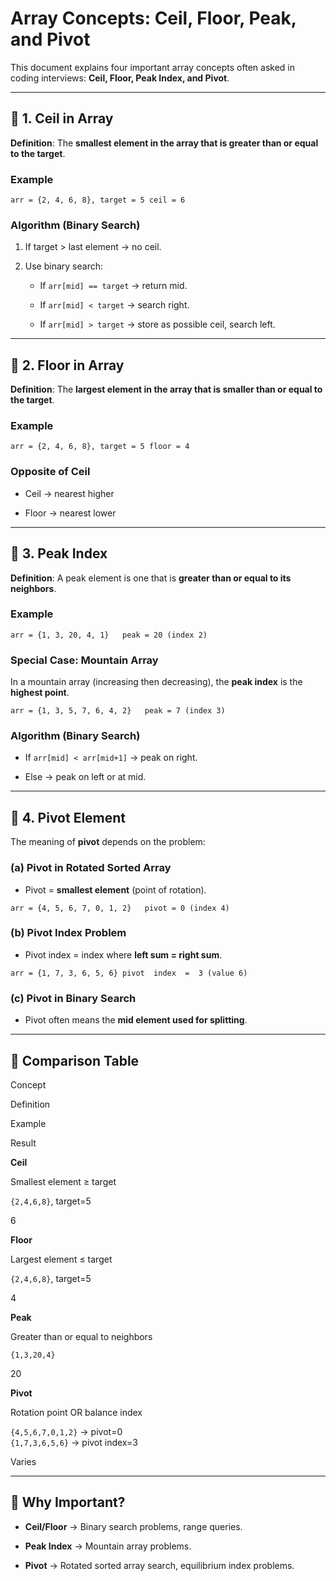 
# Array Concepts: Ceil, Floor, Peak, and Pivot

This document explains four important array concepts often asked in coding interviews: **Ceil, Floor, Peak Index, and Pivot**.

----------

## 🔹 1. Ceil in Array

**Definition**: The **smallest element in the array that is greater than or equal to the target**.

### Example

`arr = {2, 4, 6, 8}, target = 5 ceil = 6` 

### Algorithm (Binary Search)

1.  If target > last element → no ceil.
    
2.  Use binary search:
    
    -   If `arr[mid] == target` → return mid.
        
    -   If `arr[mid] < target` → search right.
        
    -   If `arr[mid] > target` → store as possible ceil, search left.
        

----------

## 🔹 2. Floor in Array

**Definition**: The **largest element in the array that is smaller than or equal to the target**.

### Example

`arr = {2, 4, 6, 8}, target = 5 floor = 4` 

### Opposite of Ceil

-   Ceil → nearest higher
    
-   Floor → nearest lower
    

----------

## 🔹 3. Peak Index

**Definition**: A peak element is one that is **greater than or equal to its neighbors**.

### Example

`arr = {1, 3, 20, 4, 1}  
peak = 20 (index 2)` 

### Special Case: Mountain Array

In a mountain array (increasing then decreasing), the **peak index** is the **highest point**.

`arr = {1, 3, 5, 7, 6, 4, 2}  
peak = 7 (index 3)` 

### Algorithm (Binary Search)

-   If `arr[mid] < arr[mid+1]` → peak on right.
    
-   Else → peak on left or at mid.
    

----------

## 🔹 4. Pivot Element

The meaning of **pivot** depends on the problem:

### (a) Pivot in Rotated Sorted Array

-   Pivot = **smallest element** (point of rotation).
    

`arr = {4, 5, 6, 7, 0, 1, 2}  
pivot = 0 (index 4)` 

### (b) Pivot Index Problem

-   Pivot index = index where **left sum = right sum**.
    

`arr = {1, 7, 3, 6, 5, 6} pivot  index  =  3 (value 6)` 

### (c) Pivot in Binary Search

-   Pivot often means the **mid element used for splitting**.
    

----------

## 🔹 Comparison Table

Concept

Definition

Example

Result

**Ceil**

Smallest element ≥ target

`{2,4,6,8}`, target=5

6

**Floor**

Largest element ≤ target

`{2,4,6,8}`, target=5

4

**Peak**

Greater than or equal to neighbors

`{1,3,20,4}`

20

**Pivot**

Rotation point OR balance index

`{4,5,6,7,0,1,2}` → pivot=0  
`{1,7,3,6,5,6}` → pivot index=3

Varies

----------

## 🔹 Why Important?

-   **Ceil/Floor** → Binary search problems, range queries.
    
-   **Peak Index** → Mountain array problems.
    
-   **Pivot** → Rotated sorted array search, equilibrium index problems.
